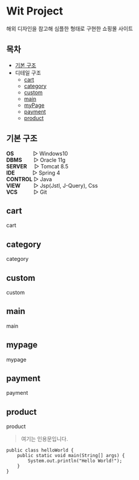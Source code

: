 # Wit Project
해외 디자인을 참고해 심플한 형태로 구현한 쇼핑몰 사이트


## 목차
- [기본 구조](#기본-구조)
- 디테일 구조
  - [cart](#cart)
  - [category](#category)
  - [custom](#custom)
  - [main](#main)
  - [myPage](#mypage)
  - [payment](#payment)
  - [product](#product)


## 기본 구조
**OS** &nbsp; &nbsp; &nbsp; &nbsp; &nbsp; &nbsp; ▷ Windows10<br>
**DBMS** &nbsp; &nbsp; &nbsp;&nbsp; ▷ Oracle 11g<br>
**SERVER** &nbsp; &nbsp; ▷ Tomcat 8.5<br>
**IDE** &nbsp; &nbsp; &nbsp; &nbsp; &nbsp;&nbsp; ▷ Spring 4<br>
**CONTROL** ▷ Java<br>
**VIEW** &nbsp; &nbsp; &nbsp; &nbsp; ▷ Jsp(Jstl, J-Query), Css<br>
**VCS** &nbsp; &nbsp; &nbsp; &nbsp; &nbsp; ▷ Git<br>

## cart
cart

## category
category

## custom
custom

## main
main

## mypage
mypage

## payment
payment

## product
product

> 여기는 인용문입니다.
```
public class helloWorld {
	public static void main(String[] args) {
		System.out.println("Hello World!");
	} 
}
```
